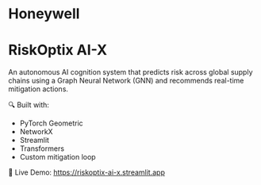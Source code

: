 # Honeywell
# RiskOptix AI-X

An autonomous AI cognition system that predicts risk across global supply chains using a Graph Neural Network (GNN) and recommends real-time mitigation actions.

🔍 Built with:
- PyTorch Geometric
- NetworkX
- Streamlit
- Transformers
- Custom mitigation loop

🚀 Live Demo: https://riskoptix-ai-x.streamlit.app
